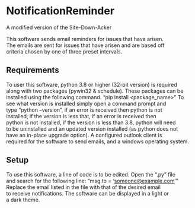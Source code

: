 # NotificationReminder
A modified version of the Site-Down-Acker

This software sends email reminders for issues that have arisen.  
The emails are sent for issues that have arisen and are based off  
criteria chosen by one of three preset intervals.

## Requirements
To user this software, python 3.8 or higher (32-bit version) is required  
along with two packages (pywin32 & schedule). These packages can be  
installed using the following command.
    “pip install <package_name>”
To see what version is installed simply open a command prompt and  
type “python –version”, if an error is received then python is not  
installed, if the version is less that, if an error is received then  
python is not installed, if the version is less than 3.8, python will need  
to be uninstalled and an updated version installed (as python does not  
have an in-place upgrade option). A configured outlook client is  
required for the software to send emails, and a windows operating system.

## Setup
To use this software, a line of code is to be edited. Open the “.py” file  
and search for the following line:
    “msg.to = ‘someone@example.com’”
Replace the email listed in the file with that of the desired email  
to receive notifications. The software can be displayed in a light or  
a dark theme.
